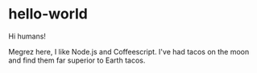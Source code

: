 # hello-world

Hi humans!

Megrez here, I like Node.js and Coffeescript.
I've had tacos on the moon and find them far superior to Earth tacos.
